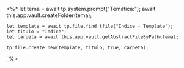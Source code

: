 <%*
	let tema = await tp.system.prompt("Temática:");
	await this.app.vault.createFolder(tema);
	
	let template = await tp.file.find_tfile("Índice - Template");
	let titulo = "Índice";
	let carpeta = await this.app.vault.getAbstractFileByPath(tema);

	tp.file.create_new(template, titulo, true, carpeta);
_%>